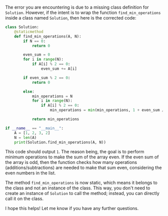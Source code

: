 The error you are encountering is due to a missing class definition for `Solution`. However, if the intent is to wrap the function `find_min_operations` inside a class named `Solution`, then here is the corrected code:

```python
class Solution:
    @staticmethod
    def find_min_operations(A, N):
        if N == 0:
            return 0

        even_sum = 0
        for i in range(N):
            if A[i] % 2 == 0:
                even_sum += A[i]

        if even_sum % 2 == 0:
            return 0

        else:
            min_operations = N
            for i in range(N):
                if A[i] % 2 == 0:
                    min_operations = min(min_operations, 1 + even_sum // A[i])

            return min_operations

if __name__ == "__main__":
    A = [1, 2, 3, 2]
    N = len(A)
    print(Solution.find_min_operations(A, N))
```

This code should output `1`. The reason being, the goal is to perform minimum operations to make the sum of the array even. If the even sum of the array is odd, then the function checks how many operations (additions/subtractions) are needed to make that sum even, considering the even numbers in the list.

The method `find_min_operations` is now static, which means it belongs to the class and not an instance of the class. This way, you don't need to create an instance of `Solution` to call the method; instead, you can directly call it on the class.

I hope this helps! Let me know if you have any further questions.

